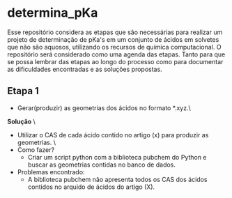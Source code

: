 # determina_pKa

Esse repositório considera as etapas que são necessárias para realizar um projeto de 
determinação de pKa's em um conjunto de ácidos em solvetes que não são aquosos, utilizando
os recursos de química computacional.
O repositório será considerado como uma agenda das etapas. Tanto para que se possa lembrar 
das etapas ao longo do processo como para documentar as dificuldades encontradas e as 
soluções propostas.

## Etapa 1 
 - Gerar(produzir) as geometrias dos ácidos no formato *.xyz.\
   
  **Solução** \
   - Utilizar o CAS de cada ácido contido no artigo (x) para produzir as geometrias. \
   - Como fazer?
     - Criar um script python com a biblioteca pubchem do Python e buscar as geometrias contidas no banco de dados.
   - Problemas encontrado:
     - A biblioteca pubchem não apresenta todos os CAS dos ácidos contidos no arquido de ácidos do artigo (X). 
